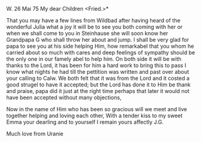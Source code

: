  W. 26 Mai 75
My dear Children <Fried.>*

That you may have a few lines from Wildbad after having heard of the wonderful Julia what a joy it will be to see you both coming with her or when we shall come to you in Steinhause she will soon know her Grandpapa G who shall throw her about and jump. I shall be very glad for papa to see you at his side helping Him, how remarkabel that you whom he carried about so much with cares and deep feelings of sympathy should be the only one in our famely abel to help him. On both side it will be with thanks to the Lord, it has been for him a hard work to bring this to pass I know what nights he had till the pettition was written and past over about your calling to Calw. We both felt that it was from the Lord and it costed a good strugel to have it accepted; but the Lord has done it to Him be thank and praise, papa did it just at the right time perhaps that later it would not have been accepted without many objections,

Now in the name of Him who has been so gracious will we meet and live together helping and loving each other, With a tender kiss to my sweet Emma your dearling and to yourself I remain
 yours affectly
 J.G.

Much love from Uranie

